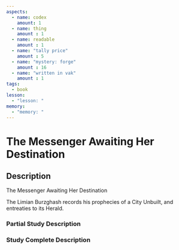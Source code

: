 ```yaml
---
aspects: 
  - name: codex
    amount: 1
  - name: thing
    amount : 1
  - name: readable
    amount : 1
  - name: "tally price"
    amount : 5
  - name: "mystery: forge"
    amount : 16
  - name: "written in vak"
    amount : 1
tags:
  - book
lesson:
  - "lesson: "
memory:
  - "memory: "
---
```


# The Messenger Awaiting Her Destination

## Description
The Messenger Awaiting Her Destination

The Limian Burzghash records his prophecies of a City Unbuilt, and entreaties to its Herald.
### Partial Study Description

### Study Complete Description
